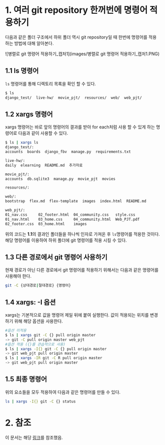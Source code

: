 # 1. 여러 git repository 한꺼번에 명령어 적용하기



다음과 같은 폴더 구조에서 하위 폴더 역시 git repository일 때 한번에 명령어를 적용하는 방법에 대해 알아본다.

![병렬로 git 명령어 적용하기_캡처1](images/병렬로 git 명령어 적용하기_캡처1.PNG)

## 1.1 ls 명령어

`ls` 명령어를 통해 디렉토리 목록을 확인 할 수 있다.

```bash
$ ls
django_test/  live-hw/  movie_pjt/  resources/  web/  web_pjt/
```



## 1.2 xargs 명령어

xargs 명령어는 바로 앞의 명령어의 결과를 받아 for each처럼 사용 할 수 있게 하는 명령어로 다음과 같이 사용할 수 있다.

```bash
$ ls | xargs ls
django_test/:
accounts  boards  django_fbv  manage.py  requirements.txt

live-hw/:
daily  elearning  README.md  추가자료

movie_pjt/:
accounts  db.sqlite3  manage.py  movie_pjt  movies

resources/:

web/:
bootstrap  flex.md  flex-template  images  index.html  README.md

web_pjt/:
01_nav.css     02_footer.html  04_community.css   style.css
01_nav.html    03_home.css     04_community.html  Web_PJT.pdf
02_footer.css  03_home.html    images
```

위의 코드는 **1.1**의 결과인 폴더들을 하나씩 인자로 가져온 후 `ls`명령어를 적용한 것이다. 해당 명령어를 이용하여 하위 폴더에 git 명령어를 적용 시킬 수 있다.



## 1.3 다른 경로에서 git 명령어 사용하기

현재 경로가 아닌 다른 경로에서 git 명령어를 적용하기 위해서는 다음과 같은 명령어를 사용해야 한다.

```bash
git -C {상대경로|절대경로} {명령어}
```



## 1.4 xargs: -I 옵션

xargs는 기본적으로 값을 명령어 제일 뒤에 붙여 실행한다. 값이 적용되는 위치를 변경하기 위해 해당 옵션을 사용한다.

```bash
#옵션 미적용
$ ls | xargs git -C {} pull origin master
-> git -C pull origin master web_pjt
#옵션 적용 ({}를 관습적으로 사용)
$ ls | xargs -I{} git -C {} pull origin master
-> git web_pjt pull origin master
$ ls | xargs -IR git -C R pull origin master
-> git web_pjt pull origin master
```



## 1.5 최종 명령어

위의 요소들을 모두 적용하여 다음과 같은 명령어를 만들 수 있다.

```bash
ls | xargs -I{} git -C {} status
```



# 2. 참조

이 문서는 해당 [링크]([http://tech.javacafe.io/2018/12/15/%EC%97%AC%EB%9F%AC_git_%EB%A6%AC%ED%8C%8C%EC%A7%80%ED%86%A0%EB%A6%AC_%ED%95%9C%EA%BA%BC%EB%B2%88%EC%97%90_git_%EB%AA%85%EB%A0%B9%EC%96%B4_%EC%A0%81%EC%9A%A9%ED%95%98%EA%B8%B0/](http://tech.javacafe.io/2018/12/15/여러_git_리파지토리_한꺼번에_git_명령어_적용하기/))를 참조했음.



